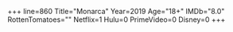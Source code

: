 +++
line=860
Title="Monarca"
Year=2019
Age="18+"
IMDb="8.0"
RottenTomatoes=""
Netflix=1
Hulu=0
PrimeVideo=0
Disney=0
+++

